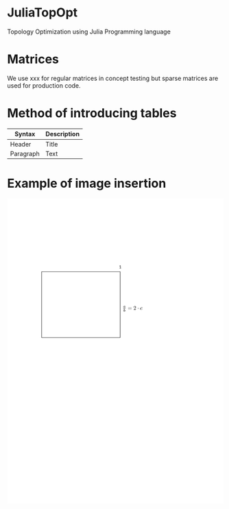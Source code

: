 # JuliaTopOpt
Topology Optimization using Julia Programming language

# Matrices
We use xxx for regular matrices in concept testing but sparse matrices are used for production code.

# Method of introducing tables
| Syntax      | Description |
| ----------- | ----------- |
| Header      | Title       |
| Paragraph   | Text        |

# Example of image insertion
![A test image](docs/images/example_drawing.svg)
